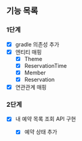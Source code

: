 ## 기능 목록
### 1단계
- [x] gradle 의존성 추가
- [x] 엔티티 매핑
  - [x] Theme
  - [x] ReservationTime
  - [x] Member
  - [x] Reservation
- [x] 연관관계 매핑

### 2단계
- [x] 내 예약 목록 조회 API 구현
  - [x] 예약 상태 추가

